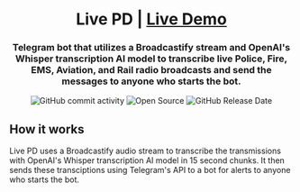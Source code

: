 <div align="center">

  # Live PD | [Live Demo](https://example.com)
  ### Telegram bot that utilizes a Broadcastify stream and OpenAI's Whisper transcription AI model to transcribe live Police, Fire, EMS, Aviation, and Rail radio broadcasts and send the messages to anyone who starts the bot.
  ![GitHub commit activity](https://img.shields.io/github/commit-activity/t/chrismuntean/live-pd)
  ![Open Source](https://img.shields.io/badge/Open%20Source-%E2%9D%A4%EF%B8%8F-blue)
  ![GitHub Release Date](https://img.shields.io/github/release-date/chrismuntean/live-pd)

</div>

## How it works
Live PD uses a Broadcastify audio stream to transcribe the transmissions with OpenAI's Whisper transcription AI model in 15 second chunks. It then sends these transciptions using Telegram's API to a bot for alerts to anyone who starts the bot.